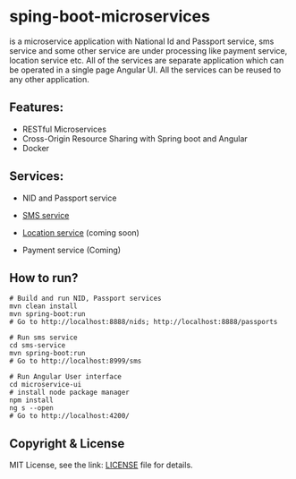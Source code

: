 # sping-boot-microservices
is a microservice application with National Id and Passport
service, sms service and some other service are under processing like payment service, location
service etc. 
All of the services are separate application which can be operated in a single page
Angular UI. All the services can be reused to any other application.

## Features:
- RESTful Microservices
- Cross-Origin Resource Sharing with Spring boot and Angular
- Docker

## Services:
 - NID and Passport service
  
 - [SMS service](https://github.com/hnjaman/sping-boot-microservices/tree/master/sms-service)
  
 - [Location service](https://github.com/hnjaman/sping-boot-microservices/tree/master/location-service) (coming soon)
 
 - Payment service (Coming)
  
##  How to run?

```
# Build and run NID, Passport services  
mvn clean install
mvn spring-boot:run
# Go to http://localhost:8888/nids; http://localhost:8888/passports
```

```
# Run sms service
cd sms-service
mvn spring-boot:run
# Go to http://localhost:8999/sms
```

```
# Run Angular User interface
cd microservice-ui
# install node package manager
npm install
ng s --open
# Go to http://localhost:4200/
```

## Copyright & License

MIT License, see the link: [LICENSE](https://github.com/hnjaman/sping-boot-microservices/blob/master/LICENSE) file for details.

